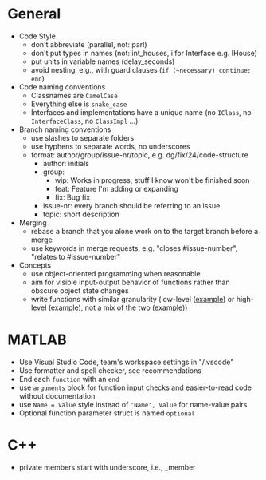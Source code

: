 # General
- Code Style
    - don't abbreviate (parallel, not: parl)
    - don't put types in names (not: int_houses, i for Interface e.g. IHouse)
    - put units in variable names (delay_seconds)
    - avoid nesting, e.g., with guard clauses (`if (~necessary) continue; end`)
- Code naming conventions
    - Classnames are `CamelCase`
    - Everything else is `snake_case`
    - Interfaces and implementations have a unique name (no `IClass`, no `InterfaceClass`, no `ClassImpl` ...)
- Branch naming conventions
    - use slashes to separate folders
    - use hyphens to separate words, no underscores
    - format: author/group/issue-nr/topic, e.g. dg/fix/24/code-structure
        - author: initials
        - group:
            - wip: Works in progress; stuff I know won't be finished soon
            - feat: Feature I'm adding or expanding
            - fix: Bug fix
        - issue-nr: every branch should be referring to an issue
        - topic: short description
- Merging
    - rebase a branch that you alone work on to the target branch before a merge
    - use keywords in merge requests, e.g. "closes #issue-number", "relates to #issue-number"
- Concepts
    - use object-oriented programming when reasonable
    - aim for visible input-output behavior of functions rather than obscure object state changes
    - write functions with similar granularity
    (low-level ([example](https://git-ce.rwth-aachen.de/cpm/coincar/software/graph_based_planning/-/blob/3d051fdc54efd4d3980ee5a86120796544bcd73b/hlc/controller/@HighLevelController/HighLevelController.m#L135)) or
    high-level ([example](https://git-ce.rwth-aachen.de/cpm/coincar/software/graph_based_planning/-/blob/3d051fdc54efd4d3980ee5a86120796544bcd73b/hlc/controller/@HighLevelController/HighLevelController.m#L161)),
    not a mix of the two ([example](https://git-ce.rwth-aachen.de/cpm/coincar/software/graph_based_planning/-/blob/3d051fdc54efd4d3980ee5a86120796544bcd73b/hlc/controller/@HighLevelController/HighLevelController.m#L183)))

# MATLAB
- Use Visual Studio Code, team's workspace settings in "/.vscode"
- Use formatter and spell checker, see recommendations
- End each `function` with an `end`
- use `arguments` block for function input checks and easier-to-read code without documentation
- use `Name = Value` style instead of `'Name', Value` for name-value pairs
- Optional function parameter struct is named `optional`

# C++
- private members start with underscore, i.e., _member
